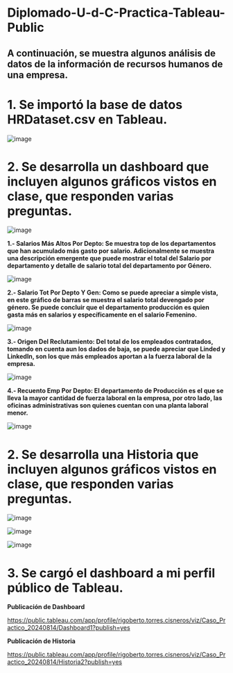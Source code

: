 # Diplomado-U-d-C-Practica-Tableau-Public

## A continuación, se muestra algunos análisis de datos de la información de recursos humanos de una empresa.

# 1. Se importó la base de datos HRDataset.csv en Tableau.

![image](https://github.com/user-attachments/assets/c6929f52-29e9-4c3c-be2b-046330bc877a)

# 2. Se desarrolla un dashboard que incluyen algunos gráficos vistos en clase, que responden varias preguntas.

![image](https://github.com/user-attachments/assets/ab14cc43-fcb8-484e-8469-771cc90bb2ef)

**1.- Salarios Más Altos Por Depto: Se muestra top de los departamentos que han acumulado más gasto por salario. Adicionalmente se muestra una descripción emergente que puede mostrar el total del Salario por departamento y detalle de salario total del departamento por Género.**

![image](https://github.com/user-attachments/assets/fc53b408-abcc-4826-bbb4-29083d5ecc36)

**2.- Salario Tot Por Depto Y Gen: Como se puede apreciar a simple vista, en este gráfico de barras se muestra el salario total devengado por género. Se puede concluir que el departamento producción es quien gasta más en salarios y específicamente en el salario Femenino.**

![image](https://github.com/user-attachments/assets/cb4cb8eb-957c-4c2b-bd90-735cf524d736)

**3.- Origen Del Reclutamiento: Del total de los empleados contratados, tomando en cuenta aun los dados de baja, se puede apreciar que Linded y LinkedIn, son los que más empleados aportan a la fuerza laboral de la empresa.**

![image](https://github.com/user-attachments/assets/e07d2c4c-f3b5-401a-8713-0f8d56170fff)

**4.- Recuento Emp Por Depto: El departamento de Producción es el que se lleva la mayor cantidad de fuerza laboral en la empresa, por otro lado, las oficinas administrativas son quienes cuentan con una planta laboral menor.**

![image](https://github.com/user-attachments/assets/a9a67203-095c-4730-a5c0-4d1e82068d2b)

# 2. Se desarrolla una Historia que incluyen algunos gráficos vistos en clase, que responden varias preguntas.

![image](https://github.com/user-attachments/assets/4e2026bc-95e4-4b35-8792-47431ef63cc7)

![image](https://github.com/user-attachments/assets/64076172-cd69-433a-961c-0bc465103e52)

![image](https://github.com/user-attachments/assets/cb2a92de-d7bb-4cdb-91e7-b511cf087a09)

# 3. Se cargó el dashboard a mi perfil público de Tableau.

**Publicación de Dashboard**

https://public.tableau.com/app/profile/rigoberto.torres.cisneros/viz/Caso_Practico_20240814/Dashboard1?publish=yes

**Publicación de Historia**

https://public.tableau.com/app/profile/rigoberto.torres.cisneros/viz/Caso_Practico_20240814/Historia2?publish=yes

